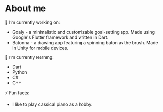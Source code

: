 # About me

🔭 I’m currently working on:
- Goaly - a minimalistic and customizable goal-setting app. Made using Google's Flutter framework and written in Dart.
- Batonna - a drawing app featuring a spinning baton as the brush. Made in Unity for mobile devices.

🌱 I’m currently learning:
- Dart
- Python
- C#
- C++

⚡ Fun facts:
- I like to play classical piano as a hobby.

<!--
**nicsaliani/nicsaliani** is a ✨ _special_ ✨ repository because its `README.md` (this file) appears on your GitHub profile.

Here are some ideas to get you started:

- 🔭 I’m currently working on ...
- 🌱 I’m currently learning ...
- 👯 I’m looking to collaborate on ...
- 🤔 I’m looking for help with ...
- 💬 Ask me about ...
- 📫 How to reach me: ...
- 😄 Pronouns: ...
- ⚡ Fun fact: ...
-->
